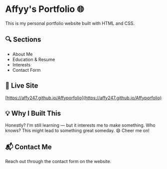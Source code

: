 # Affyy's Portfolio 🌐

This is my personal portfolio website built with HTML and CSS.

## 🔍 Sections
- About Me
- Education & Resume
- Interests
- Contact Form

## 🚀 Live Site
[https://affy247.github.io/Affyporfolio](https://affy247.github.io/Affyporfolio)

## 💡 Why I Built This
Honestly? I'm still learning — but it interests me to make something. Who knows? This might lead to something great someday. 😄
    Cheer me on!

## 📬 Contact Me
Reach out through the contact form on the website.

